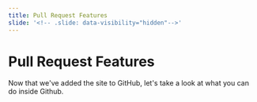 ```yaml
---
title: Pull Request Features
slide: '<!-- .slide: data-visibility="hidden"-->'
---
```


<!-- .slide: data-state="layout-title" class="bg-dark"-->

# Pull Request Features

> > >

Now that we've added the site to GitHub, let's take a look at what you can do inside Github.

